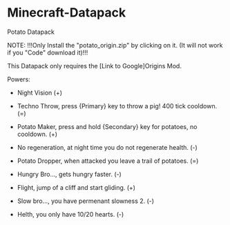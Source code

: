 # Minecraft-Datapack
Potato Datapack

NOTE: !!!Only Install the "potato_origin.zip" by clicking on it. (It will not work if you "Code" download it)!!!

This Datapack only requires the [Link to Google]Origins Mod.

Powers:

- Night Vision (+)

- Techno Throw, press {Primary} key to throw a pig! 400 tick cooldown. (=)

- Potato Maker, press and hold {Secondary} key for potatoes, no cooldown. (+)

- No regeneration, at night time you do not regenerate health. (-)

- Potato Dropper, when attacked you leave a trail of potatoes. (=)

- Hungry Bro..., gets hungry faster. (-)

- Flight, jump of a cliff and start gliding. (+)

- Slow bro..., you have permenant slowness 2. (-)

- Helth, you only have 10/20 hearts. (-)
